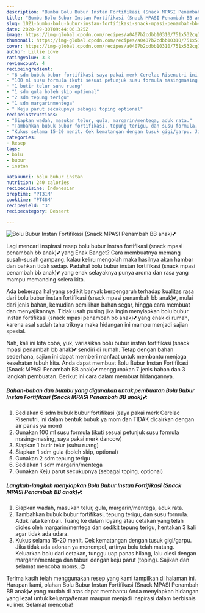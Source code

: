 ```yaml
---
description: "Bumbu Bolu Bubur Instan Fortifikasi (Snack MPASI Penambah BB anak)💕 | Cara Membuat Bolu Bubur Instan Fortifikasi (Snack MPASI Penambah BB anak)💕 Yang Paling Enak"
title: "Bumbu Bolu Bubur Instan Fortifikasi (Snack MPASI Penambah BB anak)💕 | Cara Membuat Bolu Bubur Instan Fortifikasi (Snack MPASI Penambah BB anak)💕 Yang Paling Enak"
slug: 1021-bumbu-bolu-bubur-instan-fortifikasi-snack-mpasi-penambah-bb-anak-cara-membuat-bolu-bubur-instan-fortifikasi-snack-mpasi-penambah-bb-anak-yang-paling-enak
date: 2020-09-30T09:44:06.325Z
image: https://img-global.cpcdn.com/recipes/a0407b2cdbb10310/751x532cq70/bolu-bubur-instan-fortifikasi-snack-mpasi-penambah-bb-anak💕-foto-resep-utama.jpg
thumbnail: https://img-global.cpcdn.com/recipes/a0407b2cdbb10310/751x532cq70/bolu-bubur-instan-fortifikasi-snack-mpasi-penambah-bb-anak💕-foto-resep-utama.jpg
cover: https://img-global.cpcdn.com/recipes/a0407b2cdbb10310/751x532cq70/bolu-bubur-instan-fortifikasi-snack-mpasi-penambah-bb-anak💕-foto-resep-utama.jpg
author: Lillie Love
ratingvalue: 3.3
reviewcount: 4
recipeingredient:
- "6 sdm bubuk bubur fortifikasi saya pakai merk Cerelac Risenutri ini dalam bentuk bubuk ya mom dan TIDAK dicairkan dengan air panas ya mom"
- "100 ml susu formula ikuti sesuai petunjuk susu formula masingmasing saya pakai merk dancow"
- "1 butir telur suhu ruang"
- "1 sdm gula boleh skip optional"
- "2 sdm tepung terigu"
- "1 sdm margarinmentega"
- " Keju parut secukupnya sebagai toping optional"
recipeinstructions:
- "Siapkan wadah, masukan telur, gula, margarin/mentega, aduk rata."
- "Tambahkan bubuk bubur fortifikasi, tepung terigu, dan susu formula. Aduk rata kembali. Tuang ke dalam loyang atau cetakan yang telah dioles oleh margarin/mentega dan sedikit tepung terigu, hentakan 3 kali agar tidak ada udara."
- "Kukus selama 15-20 menit. Cek kematangan dengan tusuk gigi/garpu. Jika tidak ada adonan ya menempel, artinya bolu telah matang. Keluarkan bolu dari cetakan, tunggu uap panas hilang, lalu olesi dengan margarin/mentega dan taburi dengan keju parut (toping). Sajikan dan selamat mencoba moms..😍"
categories:
- Resep
tags:
- bolu
- bubur
- instan

katakunci: bolu bubur instan 
nutrition: 240 calories
recipecuisine: Indonesian
preptime: "PT31M"
cooktime: "PT48M"
recipeyield: "3"
recipecategory: Dessert

---
```



![Bolu Bubur Instan Fortifikasi (Snack MPASI Penambah BB anak)💕](https://img-global.cpcdn.com/recipes/a0407b2cdbb10310/751x532cq70/bolu-bubur-instan-fortifikasi-snack-mpasi-penambah-bb-anak💕-foto-resep-utama.jpg)

Lagi mencari inspirasi resep bolu bubur instan fortifikasi (snack mpasi penambah bb anak)💕 yang Enak Banget? Cara membuatnya memang susah-susah gampang. kalau keliru mengolah maka hasilnya akan hambar dan bahkan tidak sedap. Padahal bolu bubur instan fortifikasi (snack mpasi penambah bb anak)💕 yang enak selayaknya punya aroma dan rasa yang mampu memancing selera kita.

Ada beberapa hal yang sedikit banyak berpengaruh terhadap kualitas rasa dari bolu bubur instan fortifikasi (snack mpasi penambah bb anak)💕, mulai dari jenis bahan, kemudian pemilihan bahan segar, hingga cara membuat dan menyajikannya. Tidak usah pusing jika ingin menyiapkan bolu bubur instan fortifikasi (snack mpasi penambah bb anak)💕 yang enak di rumah, karena asal sudah tahu triknya maka hidangan ini mampu menjadi sajian spesial.




Nah, kali ini kita coba, yuk, variasikan bolu bubur instan fortifikasi (snack mpasi penambah bb anak)💕 sendiri di rumah. Tetap dengan bahan sederhana, sajian ini dapat memberi manfaat untuk membantu menjaga kesehatan tubuh kita. Anda dapat membuat Bolu Bubur Instan Fortifikasi (Snack MPASI Penambah BB anak)💕 menggunakan 7 jenis bahan dan 3 langkah pembuatan. Berikut ini cara dalam membuat hidangannya.

<!--inarticleads1-->

##### Bahan-bahan dan bumbu yang digunakan untuk pembuatan Bolu Bubur Instan Fortifikasi (Snack MPASI Penambah BB anak)💕:

1. Sediakan 6 sdm bubuk bubur fortifikasi (saya pakai merk Cerelac Risenutri, ini dalam bentuk bubuk ya mom dan TIDAK dicairkan dengan air panas ya mom)
1. Gunakan 100 ml susu formula (ikuti sesuai petunjuk susu formula masing-masing, saya pakai merk dancow)
1. Siapkan 1 butir telur (suhu ruang)
1. Siapkan 1 sdm gula (boleh skip, optional)
1. Gunakan 2 sdm tepung terigu
1. Sediakan 1 sdm margarin/mentega
1. Gunakan  Keju parut secukupnya (sebagai toping, optional)




<!--inarticleads2-->

##### Langkah-langkah menyiapkan Bolu Bubur Instan Fortifikasi (Snack MPASI Penambah BB anak)💕:

1. Siapkan wadah, masukan telur, gula, margarin/mentega, aduk rata.
1. Tambahkan bubuk bubur fortifikasi, tepung terigu, dan susu formula. Aduk rata kembali. Tuang ke dalam loyang atau cetakan yang telah dioles oleh margarin/mentega dan sedikit tepung terigu, hentakan 3 kali agar tidak ada udara.
1. Kukus selama 15-20 menit. Cek kematangan dengan tusuk gigi/garpu. Jika tidak ada adonan ya menempel, artinya bolu telah matang. Keluarkan bolu dari cetakan, tunggu uap panas hilang, lalu olesi dengan margarin/mentega dan taburi dengan keju parut (toping). Sajikan dan selamat mencoba moms..😍




Terima kasih telah menggunakan resep yang kami tampilkan di halaman ini. Harapan kami, olahan Bolu Bubur Instan Fortifikasi (Snack MPASI Penambah BB anak)💕 yang mudah di atas dapat membantu Anda menyiapkan hidangan yang lezat untuk keluarga/teman maupun menjadi inspirasi dalam berbisnis kuliner. Selamat mencoba!
